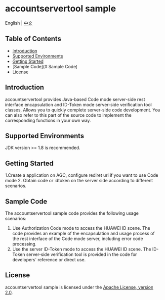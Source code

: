 # accountservertool sample

English | [中文](https://github.com/HMS-Core/huawei-account-demo/blob/master/Account-Client-Java-Demo/Account_Demo_AndroidStudio/README_ZH.md) 


## Table of Contents

 * [Introduction](#introduction)
 * [Supported Environments](#supported-environments)
 * [Getting Started](#getting-started)
 *  [Sample Code](# Sample Code)
 * [License](#license)

 
## Introduction
accountservertool provides Java-based Code mode server-side rest interface encapsulation and ID-Token mode server-side verification tool classes,
Allows you to quickly complete server-side code development. You can also refer to this part of the source code to implement the corresponding functions in your own way.

## Supported Environments
JDK version >= 1.8 is recommended.

## Getting Started
1.Create a application on AGC, configure rediret uri if you want to use Code mode
2. Obtain code or idtoken on the server side according to different scenarios.
 
## Sample Code
The accountservertool sample code provides the following usage scenarios:
1. Use Authorization Code mode to access the HUAWEI ID scene. The code provides an example of the encapsulation and usage process of the rest interface of the Code mode server, including error code processing.
2. Use the server ID-Token mode to access the HUAWEI ID scene. The ID-Token server-side verification tool is provided in the code for developers' reference or direct use.

## License
accountservertool sample is licensed under the [Apache License, version 2.0](http://www.apache.org/licenses/LICENSE-2.0).
